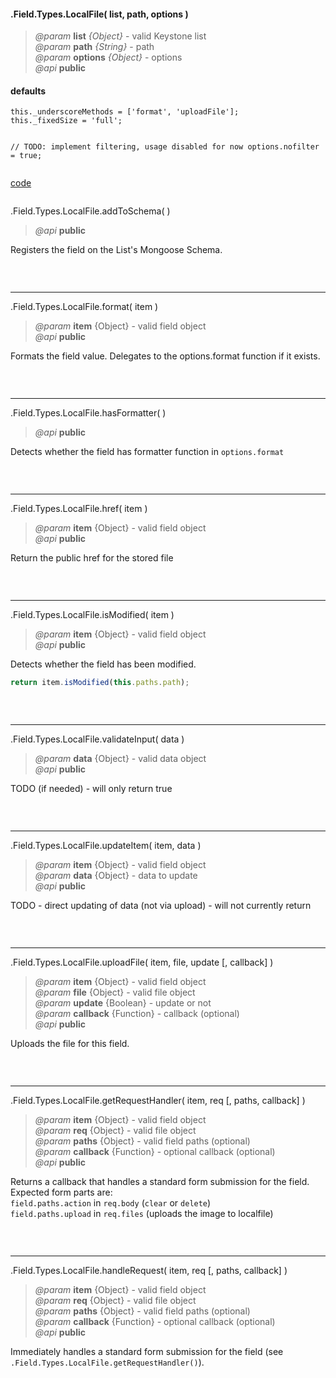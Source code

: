 #### .Field.Types.LocalFile( list, path, options )  
> *@param* **list** _{Object}_  - valid Keystone list   
> *@param* **path** _{String}_  - path   
> *@param* **options** _{Object}_  - options   
> *@api* **public**  

<div class="code-header"> <h4>defaults</h4></div><pre class=" language-javascript"><code class="language-javascript">this._underscoreMethods = ['format', 'uploadFile'];
this._fixedSize = 'full';

// TODO: implement filtering, usage disabled for now
options.nofilter = true;
</code></pre>

<div class="code-header addGitHubLink" data-file="fields/types/localfile/LocalFileType.js"> <a href="#" class="loadCode"> code</a></div><pre class=" language-javascript hideCode api"></pre> 

<span class="subMethod"> .Field.Types.LocalFile.addToSchema(  ) </span>  
> *@api* **public**     

Registers the field on the List's Mongoose Schema.  
<div class="code-header addGitHubLink" data-file="fields/types/localfile/LocalFileType.js#L65-L167"> &nbsp;</div><pre class=" language-javascript hideCode api"></pre> 

---

<span class="subMethod"> .Field.Types.LocalFile.format( item ) </span>  
> *@param* **item** {Object} - valid field object   
> *@api* **public**     

Formats the field value.
Delegates to the options.format function if it exists.  

<div class="code-header addGitHubLink" data-file="fields/types/localfile/LocalFileType.js#L170-L185"> &nbsp;</div><pre class=" language-javascript hideCode api"></pre> 

---
<span class="subMethod"> .Field.Types.LocalFile.hasFormatter(  ) </span> 
> *@api* **public**    

Detects whether the field has formatter function in `options.format`
<div class="code-header addGitHubLink" data-file="fields/types/localfile/LocalFileType.js#L188-L196">&nbsp; </div><pre class=" language-javascript hideCode api"></pre> 

---
<span class="subMethod"> .Field.Types.LocalFile.href( item ) </span> 
> *@param* **item** {Object} - valid field object   
> *@api* **public**    

Return the public href for the stored file  

<div class="code-header addGitHubLink" data-file="fields/types/localfile/LocalFileType.js#L199-L209">&nbsp; </div><pre class=" language-javascript hideCode api"></pre> 

---
<span class="subMethod"> .Field.Types.LocalFile.isModified( item ) </span> 
> *@param* **item** {Object} - valid field object   
> *@api* **public**    

Detects whether the field has been modified.  
```javascript
return item.isModified(this.paths.path);
```
<div class="code-header addGitHubLink" data-file="fields/types/localfile/LocalFileType.js#L212-L220">&nbsp; </div><pre class=" language-javascript hideCode api"></pre> 

---
<span class="subMethod"> .Field.Types.LocalFile.validateInput( data )  </span> 
> *@param* **data** {Object} - valid data object  
> *@api* **public**   
 
<p class="warning-note"> TODO (if needed) - will only return true</p>

<div class="code-header addGitHubLink" data-file="fields/types/localfile/LocalFileType.js#L295-L304"> &nbsp;</div><pre class=" language-javascript hideCode api"></pre> 


---
<span class="subMethod"> .Field.Types.LocalFile.updateItem( item, data )  </span> 
> *@param* **item** {Object} - valid field object  
> *@param* **data** {Object} - data to update  
> *@api* **public**  

<p class="warning-note"> TODO - direct updating of data (not via upload) - will not currently return</p>

<div class="code-header addGitHubLink" data-file="fields/types/localfile/LocalFileType.js#L235-L243"> &nbsp;</div><pre class=" language-javascript hideCode api"></pre> 

---
<span class="subMethod"> .Field.Types.LocalFile.uploadFile( item, file, update [, callback] )  </span> 
> *@param* **item** {Object} - valid field object  
> *@param* **file** {Object} - valid file object  
> *@param* **update** {Boolean} - update or not  
> *@param* **callback** {Function} - callback (optional)  
> *@api* **public**  

Uploads the file for this field.  
<div class="code-header addGitHubLink" data-file="fields/types/localfile/LocalFileType.js#L246-L304"> &nbsp;</div><pre class=" language-javascript hideCode api"></pre> 

---
<span class="subMethod"> .Field.Types.LocalFile.getRequestHandler( item, req [, paths, callback] )  </span>
> *@param* **item** {Object} - valid field object  
> *@param* **req** {Object} - valid file object  
> *@param* **paths** {Object} - valid field paths (optional)  
> *@param* **callback** {Function} - optional callback (optional)  
> *@api* **public**  

Returns a callback that handles a standard form submission for the field.  
Expected form parts are:  
`field.paths.action` in `req.body` (`clear` or `delete`)  
`field.paths.upload` in `req.files` (uploads the image to localfile)  
<div class="code-header addGitHubLink" data-file="fields/types/localfile/LocalFileType.js#L307-L348">&nbsp; </div><pre class=" language-javascript hideCode api"></pre> 

---
<span class="subMethod"> .Field.Types.LocalFile.handleRequest( item, req [, paths, callback] )  </span> 
> *@param* **item** {Object} - valid field object  
> *@param* **req** {Object} - valid file object  
> *@param* **paths** {Object} - valid field paths (optional)  
> *@param* **callback** {Function} - optional callback (optional)  
> *@api* **public**  

Immediately handles a standard form submission for the field (see `.Field.Types.LocalFile.getRequestHandler()`).  

<div class="code-header addGitHubLink" data-file="fields/types/localfile/LocalFileType.js#L351-L359"> &nbsp;</div><pre class=" language-javascript hideCode api"></pre>
